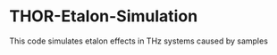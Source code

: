 THOR-Etalon-Simulation
======================

This code simulates etalon effects in THz systems caused by samples
